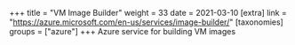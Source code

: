 +++
title = "VM Image Builder"
weight = 33
date = 2021-03-10
[extra]
link = "https://azure.microsoft.com/en-us/services/image-builder/"
[taxonomies]
groups = ["azure"]
+++
Azure service for building VM images

